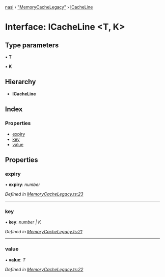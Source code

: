[nasi](../globals.md) › ["MemoryCacheLegacy"](../modules/_memorycachelegacy_.md) › [ICacheLine](_memorycachelegacy_.icacheline.md)

# Interface: ICacheLine <**T, K**>

## Type parameters

▪ **T**

▪ **K**

## Hierarchy

* **ICacheLine**

## Index

### Properties

* [expiry](_memorycachelegacy_.icacheline.md#expiry)
* [key](_memorycachelegacy_.icacheline.md#key)
* [value](_memorycachelegacy_.icacheline.md#value)

## Properties

###  expiry

• **expiry**: *number*

*Defined in [MemoryCacheLegacy.ts:23](https://github.com/diaozheng999/nasi/blob/5f965cb/src/MemoryCacheLegacy.ts#L23)*

___

###  key

• **key**: *number | K*

*Defined in [MemoryCacheLegacy.ts:21](https://github.com/diaozheng999/nasi/blob/5f965cb/src/MemoryCacheLegacy.ts#L21)*

___

###  value

• **value**: *T*

*Defined in [MemoryCacheLegacy.ts:22](https://github.com/diaozheng999/nasi/blob/5f965cb/src/MemoryCacheLegacy.ts#L22)*

